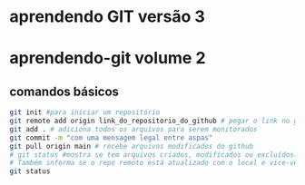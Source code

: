 # aprendendo GIT versão 3
# aprendendo-git volume 2

## comandos básicos

```sh
git init #para iniciar um repositório
git remote add origin link_do_repositorio_do_github # pegar o link no github
git add . # adiciona todos os arquivos para serem monitorados
git commit -m "com uma mensagem legal entre aspas"
git pull origin main # recebe arquivos modificados do github
# git status #mostra se tem arquivos criados, modificados ou excluídos.
# Também informa se o repo remoto está atualizado com o local e vice-versa
git status
```
